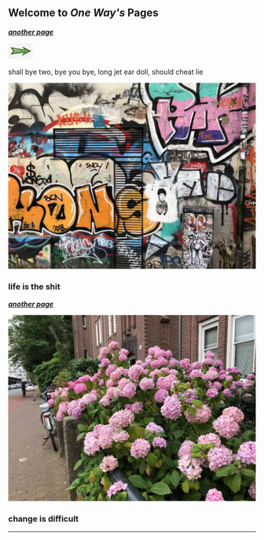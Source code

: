 ## Welcome to *One Way's* Pages

[**_another page_**](./another-1.html)

<a href="./another-1.html">
    <img border="0" src="img/arrow.png" width=10% />
</a>

shall bye two, bye you bye, long jet ear doll, should cheat lie

<center>
 <img src='img/wall.jpg'>
</center>


### life is the shit

[**_another page_**](./another-2.html)

<center>
 <img src='img/flower2.jpg'>
</center>

### change is difficult

-------------
